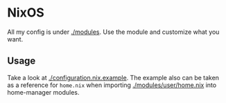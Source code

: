 # NixOS

All my config is under [./modules](./modules). Use the module and customize what
you want.

## Usage

Take a look at [./configuration.nix.example](./configuration.nix.example). The
example also can be taken as a reference for `home.nix` when importing
[./modules/user/home.nix](./modules/user/home.nix) into home-manager modules.

